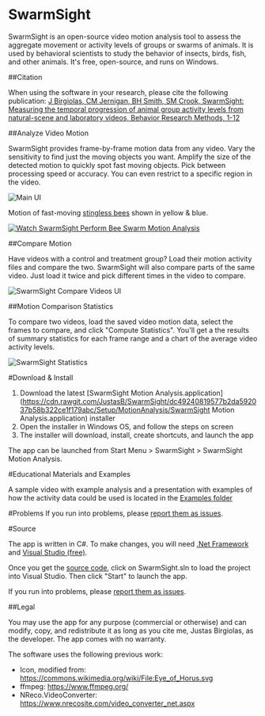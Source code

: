 # SwarmSight
SwarmSight is an open-source video motion analysis tool to assess the aggregate movement or activity levels of groups or swarms of animals. It is used by behavioral scientists to study the behavior of insects, birds, fish, and other animals. It's free, open-source, and runs on Windows. 

##Citation

When using the software in your research, please cite the following publication: [J Birgiolas, CM Jernigan, BH Smith, SM Crook, SwarmSight: Measuring the temporal progression of animal group activity levels from natural-scene and laboratory videos, Behavior Research Methods, 1-12](http://link.springer.com/article/10.3758/s13428-016-0732-2)

##Analyze Video Motion

SwarmSight provides frame-by-frame motion data from any video. Vary the sensitivity to find just the moving objects you want. Amplify the size of the detected motion to quickly spot fast moving objects. Pick between processing speed or accuracy. You can even restrict to a specific region in the video.

![Main UI](https://raw.githubusercontent.com/justasb/SwarmSight/master/Screenshots/Main.JPG)

Motion of fast-moving [stingless bees](https://en.wikipedia.org/wiki/Tetragonisca_angustula) shown in yellow & blue.

[![Watch SwarmSight Perform Bee Swarm Motion Analysis](https://raw.githubusercontent.com/justasb/SwarmSight/master/Screenshots/Screen.Shot.2016-02-26.at.12.32.59.PM.png)](https://www.youtube.com/watch?v=YAQ1Dp97Q_M)

##Compare Motion

Have videos with a control and treatment group? Load their motion activity files and compare the two. SwarmSight will also compare parts of the same video. Just load it twice and pick different times in the video to compare.

![SwarmSight Compare Videos UI](https://raw.githubusercontent.com/justasb/SwarmSight/master/Screenshots/Compare.JPG)

##Motion Comparison Statistics

To compare two videos, load the saved video motion data, select the frames to compare, and click "Compute Statistics". You'll get a the results of summary statistics for each frame range and a chart of the average video activity levels.

![SwarmSight Statistics](https://raw.githubusercontent.com/justasb/SwarmSight/master/Screenshots/Stats.JPG)

#Download & Install

1. Download the latest [SwarmSight Motion Analysis.application](https://cdn.rawgit.com/JustasB/SwarmSight/dc49240819577b2da592037b58b322ce1f179abc/Setup/MotionAnalysis/SwarmSight Motion Analysis.application) installer
2. Open the installer in Windows OS, and follow the steps on screen
3. The installer will download, install, create shortcuts, and launch the app

The app can be launched from Start Menu > SwarmSight > SwarmSight Motion Analysis.

#Educational Materials and Examples

A sample video with example analysis and a presentation with examples of how the activity data could be used is located in the [Examples folder](Examples)

#Problems
If you run into problems, please [report them as issues](https://github.com/justasb/SwarmSight/issues).

#Source

The app is written in C#. To make changes, you will need [.Net Framework](https://www.microsoft.com/net) and [Visual Studio (free)](https://www.visualstudio.com/products/visual-studio-community-vs).

Once you get the [source code](https://github.com/justasb/SwarmSight/tree/master/Source), click on SwarmSight.sln to load the project into Visual Studio. Then click "Start" to launch the app.

If you run into problems, please [report them as issues](https://github.com/justasb/SwarmSight/issues).

##Legal

You may use the app for any purpose (commercial or otherwise) and can modify, copy, and redistribute it as long as you cite me, Justas Birgiolas, as the developer. The app comes with no warranty. 

The software uses the following previous work:
 - Icon, modified from: https://commons.wikimedia.org/wiki/File:Eye_of_Horus.svg
 - ffmpeg: https://www.ffmpeg.org/
 - NReco.VideoConverter: https://www.nrecosite.com/video_converter_net.aspx
